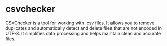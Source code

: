 # csvchecker
CSVChecker is a tool for working with .csv files. It allows you to remove duplicates and automatically detect and delete files that are not encoded in UTF-8. It simplifies data processing and helps maintain clean and accurate files.
